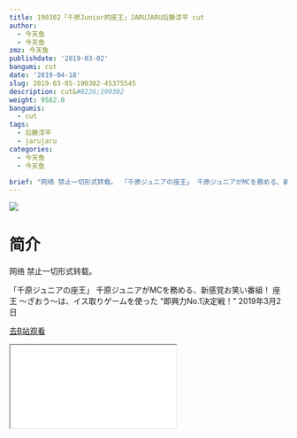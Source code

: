 ```yaml
---
title: 190302「千原Junior的座王」JARUJARU后藤淳平 cut
author:
  - 今天鱼
  - 今天鱼
zmz: 今天鱼
publishdate: '2019-03-02'
bangumi: cut
date: '2019-04-18'
slug: 2019-03-05-190302-45375545
description: cut&#8226;190302
weight: 9582.0
bangumis: 
  - cut
tags:
  - 后藤淳平
  - jarujaru
categories:
  - 今天鱼
  - 今天鱼

brief: "网络 禁止一切形式转载。 「千原ジュニアの座王」 千原ジュニアがMCを務める、新感覚お笑い番組！ 座王 ～ざおう～は、イス取りゲームを使った “即興力No.1決定戦！” 2019年3月2日"
---
```

![](https://i.imgur.com/Js6lwLK.jpg)
# 简介  
网络
禁止一切形式转载。

「千原ジュニアの座王」
千原ジュニアがMCを務める、新感覚お笑い番組！ 
座王 ～ざおう～は、イス取りゲームを使った
“即興力No.1決定戦！”
2019年3月2日  

[去B站观看](https://www.bilibili.com/video/av45375545/)
<div class ="resp-container"><iframe class="testiframe" src="//player.bilibili.com/player.html?aid=45375545"", scrolling="no", allowfullscreen="true" > </iframe></div> 
